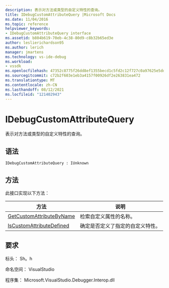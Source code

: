 ```yaml
---
description: 表示对方法或类型的自定义特性的查询。
title: IDebugCustomAttributeQuery |Microsoft Docs
ms.date: 11/04/2016
ms.topic: reference
helpviewer_keywords:
- IDebugCustomAttributeQuery interface
ms.assetid: b804b619-70eb-4c38-80d9-c8b32b65ed3e
author: leslierichardson95
ms.author: lerich
manager: jmartens
ms.technology: vs-ide-debug
ms.workload:
- vssdk
ms.openlocfilehash: 47352c8775f26dd8ef1355becd1c5fd2c12f727c0a97625e5ddd5554a47246bb
ms.sourcegitcommit: c72b2f603e1eb3a4157f00926df2e263831ea472
ms.translationtype: MT
ms.contentlocale: zh-CN
ms.lasthandoff: 08/12/2021
ms.locfileid: "121402943"
---
```

# <a name="idebugcustomattributequery"></a>IDebugCustomAttributeQuery
表示对方法或类型的自定义特性的查询。

## <a name="syntax"></a>语法

```
IDebugCustomAttributeQuery : IUnknown
```

## <a name="methods"></a>方法
 此接口实现以下方法：

|方法|说明|
|------------|-----------------|
|[GetCustomAttributeByName](../../../extensibility/debugger/reference/idebugcustomattributequery-getcustomattributebyname.md)|检索自定义属性的名称。|
|[IsCustomAttributeDefined](../../../extensibility/debugger/reference/idebugcustomattributequery-iscustomattributedefined.md)|确定是否定义了指定的自定义特性。|

## <a name="requirements"></a>要求
 标头： Sh。h

 命名空间： VisualStudio

 程序集： Microsoft.VisualStudio.Debugger.Interop.dll
